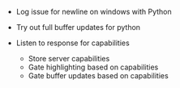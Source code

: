 - Log issue for newline on windows with Python

- Try out full buffer updates for python

- Listen to response for capabilities
    - Store server capabilities
    - Gate highlighting based on capabilities
    - Gate buffer updates based on capabilities
